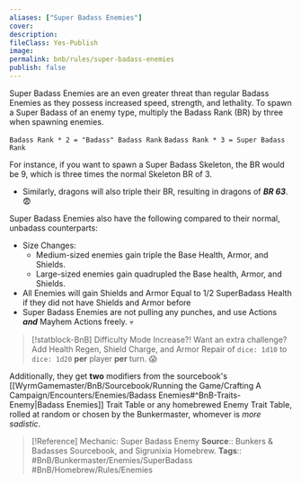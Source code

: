 ```yaml
---
aliases: ["Super Badass Enemies"]
cover: 
description: 
fileClass: Yes-Publish
image: 
permalink: bnb/rules/super-badass-enemies
publish: false
---
```


Super Badass Enemies are an even greater threat than regular Badass Enemies as they possess increased speed, strength, and lethality. To spawn a Super Badass of an enemy type, multiply the Badass Rank (BR) by three when spawning enemies.

`Badass Rank * 2 = "Badass" Badass Rank`
`Badass Rank * 3 = Super Badass Rank`

For instance, if you want to spawn a Super Badass Skeleton, the BR would be 9, which is three times the normal Skeleton BR of 3. 
- Similarly, dragons will also triple their BR, resulting in dragons of ***BR 63***. 😨

Super Badass Enemies also have the following compared to their normal, unbadass counterparts:
- Size Changes:
    - Medium-sized enemies gain triple the Base Health, Armor, and Shields.
    - Large-sized enemies gain quadrupled the Base health, Armor, and Shields.
- All Enemies will gain Shields and Armor Equal to 1/2 SuperBadass Health if they did not have Shields and Armor before
- Super Badass Enemies are not pulling any punches, and use Actions ***and*** Mayhem Actions freely. 💀

> [!statblock-BnB] Difficulty Mode Increase?!
> Want an extra challenge? 
> Add Health Regen, Shield Charge, and Armor Repair of `dice: 1d10` to `dice: 1d20` **per** player **per** turn. 😱

Additionally, they get **two** modifiers from the sourcebook's [[WyrmGamemaster/BnB/Sourcebook/Running the Game/Crafting A Campaign/Encounters/Enemies/Badass Enemies#^BnB-Traits-Enemy|Badass Enemies]] Trait Table or any homebrewed Enemy Trait Table, rolled at random or chosen by the Bunkermaster, whomever is *more sadistic*.

> [!Reference] Mechanic: Super Badass Enemy
> **Source**:: Bunkers & Badasses Sourcebook, and Sigrunixia Homebrew.
> **Tags**:: #BnB/Bunkermaster/Enemies/SuperBadass #BnB/Homebrew/Rules/Enemies
